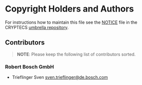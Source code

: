 # Copyright Holders and Authors

For instructions how to maintain this file see the
[NOTICE](https://github.com/cryptecs/cryptecs/blob/master/NOTICE.md) file in the
CRYPTECS [umbrella repository](https://github.com/cryptecs/cryptecs).

## Contributors

> **NOTE**: Please keep the following list of contributors sorted.

### Robert Bosch GmbH

- Trieflinger Sven
  [sven.trieflinger@de.bosch.com](mailto:sven.trieflinger@de.bosch.com)
